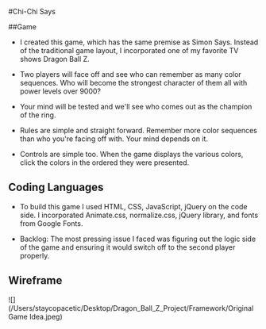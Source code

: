#Chi-Chi Says

##Game

* I created this game, which has the same premise as Simon Says. Instead of the traditional game layout, I incorporated one of my favorite TV shows Dragon Ball Z. 

* Two players will face off and see who can remember as many color sequences. Who will become the strongest character of them all with power levels over 9000?

* Your mind will be tested and we'll see who comes out as the champion of the ring. 

* Rules are simple and straight forward. Remember more color sequences than who you're facing off with. Your mind depends on it.

* Controls are simple too. When the game displays the various colors, click the colors in the ordered they were presented. 

## Coding Languages

* To build this game I used HTML, CSS, JavaScript, jQuery on the code side. I incorporated Animate.css, normalize.css, jQuery library, and fonts from Google Fonts.

* Backlog: The most pressing issue I faced was figuring out the logic side of the game and ensuring it would switch off to the second player properly. 

## Wireframe 

![](/Users/staycopacetic/Desktop/Dragon_Ball_Z_Project/Framework/Original Game Idea.jpeg)